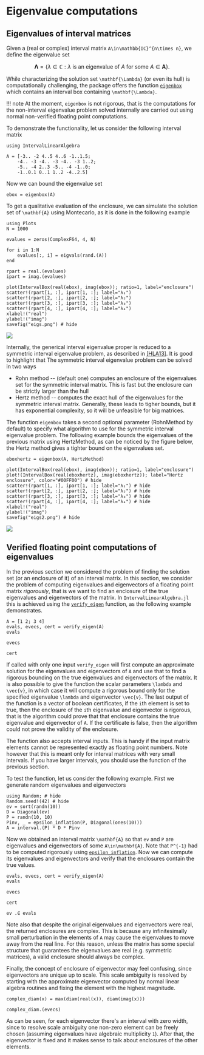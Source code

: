 # Eigenvalue computations

## Eigenvalues of interval matrices

Given a (real or complex) interval matrix ``A\in\mathbb{IC}^{n\times n}``, we define the eigenvalue set 

```math
\mathbf{\Lambda}=\{\lambda\in\mathbb{C}: \lambda\text{ is an eigenvalue of }A\text{ for some }A\in\mathbf{A}\}.
```

While characterizing the solution set ``\mathbf{\Lambda}`` (or even its hull) is computationally challenging, the package offers the function [`eigenbox`](@ref) which contains an interval box containing ``\mathbf{\Lambda}``. 

!!! note
    At the moment, `eigenbox` is not rigorous, that is the computations for the non-interval eigenvalue problem solved internally are carried out using normal non-verified floating point computations.

To demonstrate the functionality, let us consider the following interval matrix

```@example eigs
using IntervalLinearAlgebra

A = [-3.. -2 4..5 4..6 -1..1.5;
    -4.. -3 -4.. -3 -4.. -3 1..2;
    -5.. -4 2..3 -5.. -4 -1..0;
    -1..0.1 0..1 1..2 -4..2.5]
```

Now we can bound the eigenvalue set
```@example eigs
ebox = eigenbox(A)
```

To get a qualitative evaluation of the enclosure, we can simulate the solution set of ``\mathbf{A}`` using Montecarlo, as it is done in the following example

```@example eigs
using Plots
N = 1000

evalues = zeros(ComplexF64, 4, N)

for i in 1:N
    evalues[:, i] = eigvals(rand.(A))
end

rpart = real.(evalues)
ipart = imag.(evalues)

plot(IntervalBox(real(ebox), imag(ebox)); ratio=1, label="enclosure")
scatter!(rpart[1, :], ipart[1, :]; label="λ₁")
scatter!(rpart[2, :], ipart[2, :]; label="λ₂")
scatter!(rpart[3, :], ipart[3, :]; label="λ₃")
scatter!(rpart[4, :], ipart[4, :]; label="λ₄")
xlabel!("real")
ylabel!("imag")
savefig("eigs.png") # hide
```

![](eigs.png)

Internally, the generical interval eigenvalue proper is reduced to a symmetric interval eigenvalue problem, as described in [[HLA13]](@ref). It is good to highlight that The symmetric interval eigenvalue problem can be solved in two ways

- Rohn method -- (default one) computes an enclosure of the eigenvalues set for the symmetric interval matrix. This is fast but the enclosure can be strictly larger than the hull
- Hertz method -- computes the exact hull of the eigenvalues for the symmetric interval matrix. Generally, these leads to tigher bounds, but it has exponential complexity, so it will be unfeasible for big matrices.

The function `eigenbox` takes a second optional parameter (RohnMethod by default) to specify what algorithm to use for the symmetric interval eigenvalue problem. The following example bounds the eigenvalues of the previous matrix using HertzMethod, as can be noticed by the figure below, the Hertz method gives a tighter bound on the eigenvalues set.

```@example eigs
eboxhertz = eigenbox(A, HertzMethod)
```

```@example eigs
plot(IntervalBox(real(ebox), imag(ebox)); ratio=1, label="enclosure")
plot!(IntervalBox(real(eboxhertz), imag(eboxhertz)); label="Hertz enclosure", color="#00FF00") # hide
scatter!(rpart[1, :], ipart[1, :]; label="λ₁") # hide
scatter!(rpart[2, :], ipart[2, :]; label="λ₂") # hide
scatter!(rpart[3, :], ipart[3, :]; label="λ₃") # hide
scatter!(rpart[4, :], ipart[4, :]; label="λ₄") # hide
xlabel!("real")
ylabel!("imag")
savefig("eigs2.png") # hide
```

![](eigs2.png)

## Verified floating point computations of eigenvalues

In the previous section we considered the problem of finding the solution set (or an enclosure of it) of an interval matrix. In this section, we consider the problem of computing eigenvalues and eigenvectors of a floating point matrix *rigorously*, that is we want to find an enclosure of the true eigenvalues and eigenvectors of the matrix. In `IntervalLinearAlgebra.jl` this is achieved using the [`verify_eigen`](@ref) function, as the following example demonstrates.

```@example eigs
A = [1 2; 3 4]
evals, evecs, cert = verify_eigen(A)
evals
```

```@example eigs
evecs
```

```@example eigs
cert
```

If called with only one input `verify_eigen` will first compute an approximate solution for the eigenvalues and eigenvectors of ``A`` and use that to find a rigorous bounding on the true eigenvalues and eigenvectors of the matrix. It is also possible to give the function the scalar parameters ``\lambda`` and ``\vec{v}``, in which case it will compute a rigorous bound only for the specified eigenvalue ``\lambda`` and eigenvector ``\vec{v}``. The last output of the function is a vector of boolean certificates, if the ``i``th element is set to true, then the enclosure of the ``i``th eigenvalue and eigenvector is rigorous, that is the algorithm could prove that that enclosure contains the true eigenvalue and eigenvector of ``A``. If the certificate is false, then the algorithm could not prove the validity of the enclosure.

The function also accepts interval inputs. This is handy if the input matrix elements cannot be represented exactly as floating point numbers. Note however that this is meant only for interval matrices with very small intervals. If you have larger intervals, you should use the function of the previous section.

To test the function, let us consider the following example. First we generate random eigenvalues and eigenvectors

```@example eigs
using Random; # hide
Random.seed!(42) # hide
ev = sort(randn(10))
D = Diagonal(ev)
P = randn(10, 10)
Pinv, _ = epsilon_inflation(P, Diagonal(ones(10)))
A = interval.(P) * D * Pinv
```

Now we obtained an interval matrix ``\mathbf{A}`` so that `ev` and `P` are eigenvalues and eigenvectors of some ``A\in\mathbf{A}``. Note that ``P^{-1}`` had to be computed rigorously using [`epsilon_inflation`](@ref). Now we can compute its eigenvalues and eigenvectors and verify that the enclosures contain the true values.

```@example eigs
evals, evecs, cert = verify_eigen(A)
evals
```

```@example eigs
evecs
```

```@example eigs
cert
```

```@example eigs
ev .∈ evals
```

Note also that despite the original eigenvalues and eigenvectors were real, the returned enclosures are complex. This is because any infinitesimally small perturbation in the elements of ``A`` may cause the eigenvalues to move away from the real line. For this reason, unless the matrix has some special structure that guarantees the eigenvalues are real (e.g. symmetric matrices), a valid enclosure should always be complex.

Finally, the concept of enclosure of eigenvector may feel confusing, since eigenvectors are unique up to scale.
This scale ambiguity is resolved by starting with the approximate eigenvector computed by normal linear algebra routines and fixing the element with the highest magnitude. 

```@example eigs
complex_diam(x) = max(diam(real(x)), diam(imag(x)))

complex_diam.(evecs)
```

As can be seen, for each eigenvector there's an interval with zero width, since to resolve scale ambiguity one non-zero element can be freely chosen (assuming eigenvalues have algebraic multiplicity ``1``). After that, the eigenvector is fixed and it makes sense to talk about enclosures of the other elements.


